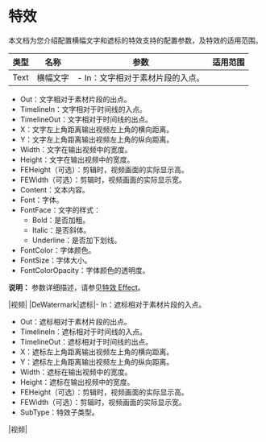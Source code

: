 # 特效

本文档为您介绍配置横幅文字和遮标的特效支持的配置参数，及特效的适用范围。

|类型|名称|参数|适用范围|
|--|--|--|----|
|Text|横幅文字|-   In：文字相对于素材片段的入点。
-   Out：文字相对于素材片段的出点。
-   TimelineIn：文字相对于时间线的入点。
-   TimelineOut：文字相对于时间线的出点。
-   X：文字左上角距离输出视频左上角的横向距离。
-   Y：文字左上角距离输出视频左上角的纵向距离。
-   Width：文字在输出视频中的宽度。
-   Height：文字在输出视频中的宽度。
-   FEHeight（可选）：剪辑时，视频画面的实际显示高。
-   FEWidth（可选）：剪辑时，视频画面的实际显示宽。
-   Content：文本内容。
-   Font：字体。
-   FontFace：文字的样式：
    -   Bold：是否加粗。
    -   Italic：是否斜体。
    -   Underline：是否加下划线。
-   FontColor：字体颜色。
-   FontSize：字体大小。
-   FontColorOpacity：字体颜色的透明度。

**说明：** 参数详细描述，请参见[特效 Effect](/intl.zh-CN/服务端API/附录/基本数据类型.md)。

|视频|
|DeWatermark|遮标|-   In：遮标相对于素材片段的入点。
-   Out：遮标相对于素材片段的出点。
-   TimelineIn：遮标相对于时间线的入点。
-   TimelineOut：遮标相对于时间线的出点。
-   X：遮标左上角距离输出视频左上角的横向距离。
-   Y：遮标左上角距离输出视频左上角的纵向距离。
-   Width：遮标在输出视频中的宽度。
-   Height：遮标在输出视频中的宽度。
-   FEHeight（可选）：剪辑时，视频画面的实际显示高。
-   FEWidth（可选）：剪辑时，视频画面的实际显示宽。
-   SubType：特效子类型。

|视频|

